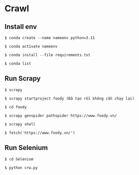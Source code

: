 # Crawl

## Install env

```
$ conda create --name nameenv python=3.11
```

```
$ conda activate nameenv
```

```
$ conda install --file requirements.txt
```

```
$ conda list
```

## Run Scrapy

```
$ scrapy
```

```
$ scrapy startproject foody (Đã tạo rồi không cần chạy lại)

```

```
$ cd foody

```

```
$ scrapy genspider pathspider https://www.foody.vn/
```

```
$ scrapy shell
```

```
$ fetch('https://www.foody.vn/')
```

## Run Selenium

```
$ cd Selenium
```

```
$ python crw.py

```
